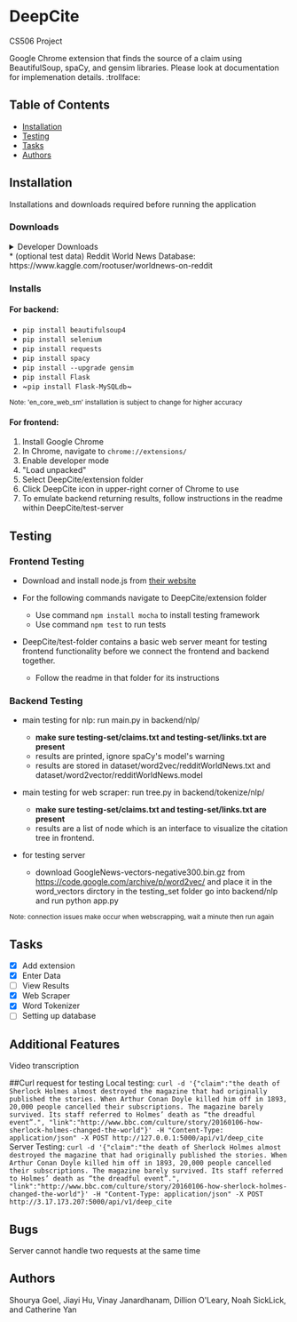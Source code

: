 # DeepCite
CS506 Project
<p> Google Chrome extension that finds the source of a claim using BeautifulSoup, spaCy, and gensim libraries. Please look at documentation for implemenation details. :trollface:</p>

## Table of Contents
* [Installation](#installation)
* [Testing](#testing)
* [Tasks](#tasks)
* [Authors](#authors)

## Installation
Installations and downloads required before running the application
### Downloads
<details>
  <summary> Developer Downloads </summary>
  <ul>
  <li>* MySQL documentation: https://dev.mysql.com/doc/mysql-getting-started/en/ </li>
   <li>* Recommended Database/Downloads:</li>
   <ul><li>* free remote mysql(100MB cap): https://remotemysql.com/</li>
   <li>* Community Server: https://dev.mysql.com/downloads/mysql/</li> 
   <li>* Visual Studio database: https://dev.mysql.com/downloads/windows/visualstudio/ </li>
   <li>* MySQL WorkBench: https://dev.mysql.com/downloads/workbench/ </li>
   <li>* General mySQL installer: https://dev.mysql.com/downloads/installer/</li> 
   </ul>
 </ul>
  
  <small> Currently looking at Google News vector space https://code.google.com/archive/p/word2vec/ </small>
  <small> other word2vec options: https://github.com/3Top/word2vec-api#where-to-get-a-pretrained-models </small>
  
</details>
* (optional test data) Reddit World News Database: https://www.kaggle.com/rootuser/worldnews-on-reddit


### Installs

#### For backend:
* `pip install beautifulsoup4`
* `pip install selenium`
* `pip install requests`
* `pip install spacy`
* `pip install --upgrade gensim`
* `pip install Flask`
* ~`pip install Flask-MySQLdb`~

<small>Note: 'en_core_web_sm' installation is subject to change for higher accuracy</small>

#### For frontend:
1. Install Google Chrome
2. In Chrome, navigate to `chrome://extensions/`
3. Enable developer mode
4. "Load unpacked" 
5. Select DeepCite/extension folder
6. Click DeepCite icon in upper-right corner of Chrome to use
7. To emulate backend returning results, follow instructions in the readme within DeepCite/test-server

## Testing
### Frontend Testing
* Download and install node.js from <a href="https://nodejs.org/en/"> their website </a>
* For the following commands navigate to DeepCite/extension folder
  * Use command `npm install mocha` to install testing framework
  * Use command `npm test` to run tests


* DeepCite/test-folder contains a basic web server meant for testing frontend functionality before we connect the frontend and backend together.
  * Follow the readme in that folder for its instructions

### Backend Testing
  * main testing for nlp: run main.py in backend/nlp/
    *  **make sure testing-set/claims.txt and testing-set/links.txt are present**
    * results are printed, ignore spaCy's model's warning
    * results are stored in dataset/word2vec/redditWorldNews.txt and dataset/word2vector/redditWorldNews.model
    
  * main testing for web scraper: run tree.py in backend/tokenize/nlp/
    *  **make sure testing-set/claims.txt and testing-set/links.txt are present**
    * results are a list of node which is an interface to visualize the citation tree in frontend.

  * for testing server
    * download GoogleNews-vectors-negative300.bin.gz from https://code.google.com/archive/p/word2vec/ and place it in the word_vectors dirctory in the testing_set folder
    go into backend/nlp and run python app.py

<small>Note: connection issues make occur when webscrapping, wait a minute then run again</small>

## Tasks
- [x] Add extension
- [x] Enter Data
- [ ] View Results
- [x] Web Scraper
- [x] Word Tokenizer
- [ ] Setting up database

## Additional Features
Video transcription

##Curl request for testing
Local testing:
`curl -d '{"claim":"the death of Sherlock Holmes almost destroyed the magazine that had originally published the stories. When Arthur Conan Doyle killed him off in 1893, 20,000 people cancelled their subscriptions. The magazine barely survived. Its staff referred to Holmes’ death as “the dreadful event”.", "link":"http://www.bbc.com/culture/story/20160106-how-sherlock-holmes-changed-the-world"}' -H "Content-Type: application/json" -X POST http://127.0.0.1:5000/api/v1/deep_cite`
Server Testing:
`curl -d '{"claim":"the death of Sherlock Holmes almost destroyed the magazine that had originally published the stories. When Arthur Conan Doyle killed him off in 1893, 20,000 people cancelled their subscriptions. The magazine barely survived. Its staff referred to Holmes’ death as “the dreadful event”.", "link":"http://www.bbc.com/culture/story/20160106-how-sherlock-holmes-changed-the-world"}' -H "Content-Type: application/json" -X POST http://3.17.173.207:5000/api/v1/deep_cite`

## Bugs
Server cannot handle two requests at the same time

## Authors
Shourya Goel, Jiayi Hu, Vinay Janardhanam, Dillion O'Leary, Noah SickLick, and Catherine Yan
